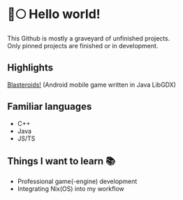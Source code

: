 # 🐺🌕 Hello world!

This Github is mostly a graveyard of unfinished projects.<br/>
Only pinned projects are finished or in development.

## Highlights
[Blasteroids!](https://play.google.com/store/apps/details?id=com.doomhowl.blasteroids) (Android mobile game written in Java LibGDX)

## Familiar languages
- C++
- Java
- JS/TS

## Things I want to learn 📚
- Professional game(-engine) development
- Integrating Nix(OS) into my workflow
